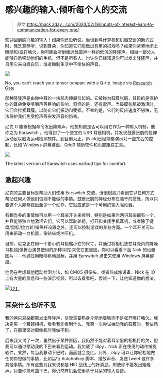# 感兴趣的输入:倾听每个人的交流

> 原文:[https://hack aday . com/2020/02/19/inputs-of-interest-ears-to-communication-for-every one/](https://hackaday.com/2020/02/19/inputs-of-interest-ears-to-communication-for-everyone/)

欢迎回到感兴趣的输入！如果你还没听说，当谈到与计算机和机器交谈的新方式时，我洗耳恭听。说到耳朵，你知道它们能做出有用的把戏吗？如果你紧紧地闭上眼睛和/或打哈欠，你可能会听到像远处雷声一样的低沉的隆隆声。相当一部分人能够自愿移动他们的手机，但不是所有人。也许你已经知道你可以发出隆隆声，并且用它来自娱自乐，或者抑制生活中不愉快的声音。

[![](../Images/b6145505f84baa9b1a879c762f033ce6.png)](https://hackaday.com/wp-content/uploads/2020/02/rg-ear-diagram-themed.jpg)

No, you can’t reach your tensor tympani with a Q-tip. Image via [Research Gate](https://www.researchgate.net/figure/Right-coronal-temporal-bone-view-including-the-external-and-middle-ear-the-cartilaginous_fig4_274900828)

那种隆隆声是由你中耳的一块肌肉伸展引起的。它被称为鼓膜张肌，其目的是保护你的耳朵免受咀嚼声等巨响的影响，奇怪的是，还有雷声。当鼓膜张肌被激活时，它们会拉紧耳膜，以防止它们振动和受损。不幸的是，它们的反应速度不够快，无法保护我们免受枪声等突发声音的伤害。

尼克 G 能够根据命令发出隆隆声，他想知道是否可以用它作为一种输入机制，他称之为 Earswitch 。他得到了一个便宜的 USB 耳镜相机，并发现鼓膜张肌的拉伸运动足以触发运动检测软件。到目前为止，[Nick]已经能够演示对一些东西的控制，比如 Windows 屏幕键盘、Grid3 辅助软件和头部跟踪工具。

[![](../Images/268267637eb2ce596e9a10782f51dec7.png)](https://hackaday.com/wp-content/uploads/2020/02/earswitch-current.png)

The latest version of Earswitch uses earbud tips for comfort.

## 激起兴趣

尼克的主要目标是帮助人们使用 Earswitch 交流，但他很高兴看到它以任何方式帮助任何人做他们否则不能做的事情。鼓膜张肌的神经分布在脑干的高处，所以只要这个人能够做出至少一个动作，它就应该是一个可用的输入驱动器。

有相当多的事情你可以用一个耳朵开关来控制，特别是如果你两只耳朵都有一个，并且能够独立地激活它们。它可以驾驶轮椅，打开和关闭手机耳机，或者除了键盘/鼠标/拉力轮/操纵杆设置之外，还可以控制游戏的某些方面。一个耳开关可以用来驱动一台机器，像钻床或冲压机。

目前，尼克正在用一个更小的耳镜缩小它的尺寸，并通过将相机放在耳壳内的降噪耳机(就像舞台演员使用的那种耳机)来使它更坚固。你可以看看下面 Nick 的设置图片——他通过用眼睛移动鼠标，并用 Earswitch 点击来使用 Windows 屏幕键盘。

他仍在考虑其他运动检测方法，如 CMOS 摄像头，或者热成像设备。Nick 在 IO 上有大量的信息和一些演示视频，所以去看看吧，尝试一下，让他知道你的想法。

[![](../Images/74fc46e0321f9d15dfe1d70972e895b4.png)T2】](https://hackaday.com/wp-content/uploads/2020/02/workflow.png)

## 耳朵什么也听不见

我的两只耳朵都能发出隆隆声，尽管需要热身才能闭着嘴而不是张开嘴打哈欠。我决定买一个耳镜相机，看看我能看到什么。我第一次尝试抽动我的鼓膜时，我怯场了，在那里面对摄像机时我做不到。

后来我又试了一次，虽然出于某种原因，我仍然不能对着耳朵里的相机打哈欠，但我可以通过摆动我的下巴来看到运动。我加载了 iSpy，Nick 正在使用的动作捕捉软件，果然，每当我移动下巴时，画面就会变红。此外，iSpy 可以让你轻松地做任何你想做的事情，比如运行 Autohotkey 脚本、播放声音、发送 tweet 或许多其他事情。所有这些对我来说都是 HID 战线上的好消息。即使你不能发出隆隆声，只要你能弯曲下巴，你仍然有机会使用基于耳朵的输入设备。